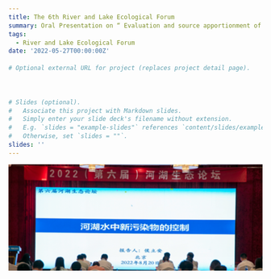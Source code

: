 ```yaml
---
title: The 6th River and Lake Ecological Forum
summary: Oral Presentation on “ Evaluation and source apportionment of heavy metal pollution in plain river sediments.
tags:
  - River and Lake Ecological Forum
date: '2022-05-27T00:00:00Z'

# Optional external URL for project (replaces project detail page).



# Slides (optional).
#   Associate this project with Markdown slides.
#   Simply enter your slide deck's filename without extension.
#   E.g. `slides = "example-slides"` references `content/slides/example-slides.md`.
#   Otherwise, set `slides = ""`.
slides: ''
---
```

![png](./index_1_0.png)




